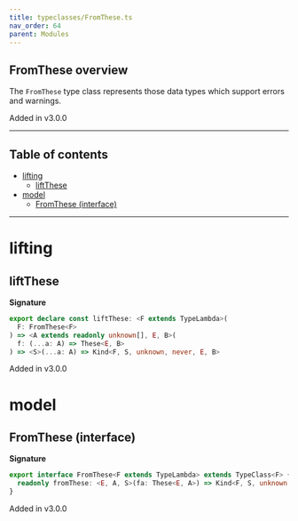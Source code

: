 ```yaml
---
title: typeclasses/FromThese.ts
nav_order: 64
parent: Modules
---
```


## FromThese overview

The `FromThese` type class represents those data types which support errors and warnings.

Added in v3.0.0

---

<h2 class="text-delta">Table of contents</h2>

- [lifting](#lifting)
  - [liftThese](#liftthese)
- [model](#model)
  - [FromThese (interface)](#fromthese-interface)

---

# lifting

## liftThese

**Signature**

```ts
export declare const liftThese: <F extends TypeLambda>(
  F: FromThese<F>
) => <A extends readonly unknown[], E, B>(
  f: (...a: A) => These<E, B>
) => <S>(...a: A) => Kind<F, S, unknown, never, E, B>
```

Added in v3.0.0

# model

## FromThese (interface)

**Signature**

```ts
export interface FromThese<F extends TypeLambda> extends TypeClass<F> {
  readonly fromThese: <E, A, S>(fa: These<E, A>) => Kind<F, S, unknown, never, E, A>
}
```

Added in v3.0.0
